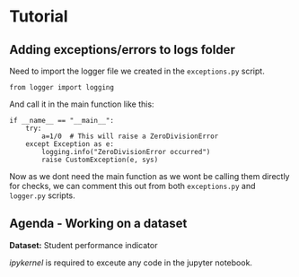 # Tutorial

## Adding exceptions/errors to logs folder
Need to import the logger file we created in the `exceptions.py` script.

```
from logger import logging
```

And call it in the main function like this:

```
if __name__ == "__main__":
    try:
        a=1/0  # This will raise a ZeroDivisionError
    except Exception as e:
        logging.info("ZeroDivisionError occurred")  
        raise CustomException(e, sys)
```

Now as we dont need the main function as we wont be calling them directly for checks, we can comment this out from both 
`exceptions.py` and `logger.py` scripts.

## Agenda - Working on a dataset

__Dataset:__ Student performance indicator

_ipykernel_ is required to exceute any code in the jupyter notebook.

    